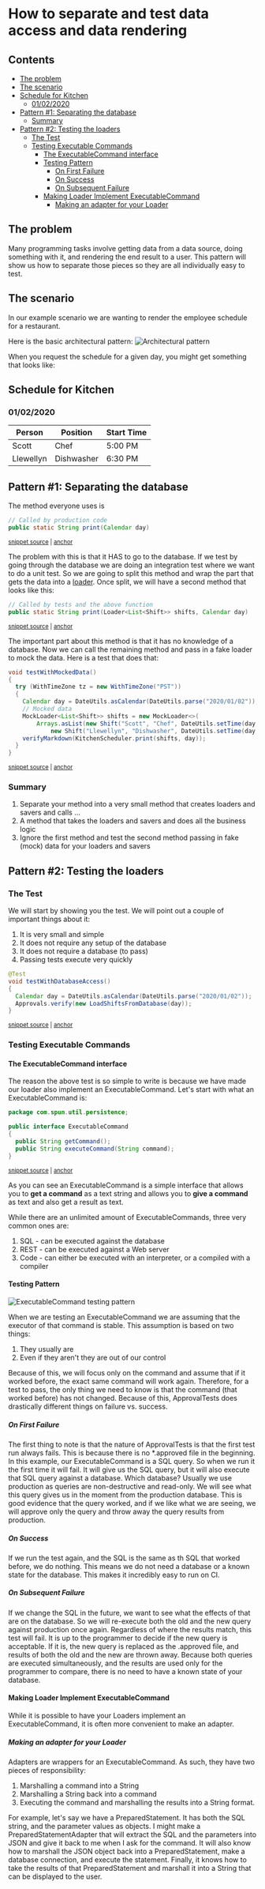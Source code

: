 <a id="top"></a>

# How to separate and test data access and data rendering

<!-- toc -->
## Contents

  * [The problem](#the-problem)
  * [The scenario](#the-scenario)
  * [Schedule for Kitchen](#schedule-for-kitchen)
    * [01/02/2020](#01022020)
  * [Pattern #1: Separating the database](#pattern-1-separating-the-database)
    * [Summary](#summary)
  * [Pattern #2: Testing the loaders](#pattern-2-testing-the-loaders)
    * [The Test](#the-test)
    * [Testing Executable Commands](#testing-executable-commands)
      * [The ExecutableCommand interface](#the-executablecommand-interface)
      * [Testing Pattern](#testing-pattern)
        * [On First Failure](#on-first-failure)
        * [On Success](#on-success)
        * [On Subsequent Failure](#on-subsequent-failure)
      * [Making Loader Implement ExecutableCommand](#making-loader-implement-executablecommand)
        * [Making an adapter for your Loader](#making-an-adapter-for-your-loader)<!-- endToc -->


## The problem
Many programming tasks involve getting data from a data source, doing something with it,
and rendering the end result to a user. This pattern will show us how to separate those
pieces so they are all individually easy to test.

## The scenario
In our example scenario we are wanting to render the employee schedule for a restaurant.

Here is the basic architectural pattern:
![Architectural pattern](../images/employee_schedule_diagram.svg)

When you request the schedule for a given day, you might get something that looks like:

 <!-- include: LoaderTest.testWithMockedData.approved.md -->
## Schedule for Kitchen
### 01/02/2020

| Person | Position | Start Time | 
| ---- | ------- | ------ |
| Scott | Chef | 5:00 PM |
| Llewellyn | Dishwasher | 6:30 PM |
<!-- endInclude -->

## Pattern #1: Separating the database

The method everyone uses is

<!-- snippet: entry_point_production -->
<a id='snippet-entry_point_production'></a>
```java
// Called by production code
public static String print(Calendar day)
```
<sup><a href='/approvaltests-util-tests/src/test/java/com/spun/util/persistence/KitchenScheduler.java#L11-L14' title='Snippet source file'>snippet source</a> | <a href='#snippet-entry_point_production' title='Start of snippet'>anchor</a></sup>
<!-- endSnippet -->

The problem with this is that it HAS to go to the database. If we test by going 
through the database we are doing an integration test where we want to do a unit test.
So we are going to split this method and wrap the part that gets the data into
a [loader](../../../approvaltests-util/docs/reference/LoadersAndSavers.md#top).
Once split, we will have a second method that looks like this:

<!-- snippet: entry_point_test -->
<a id='snippet-entry_point_test'></a>
```java
// Called by tests and the above function
public static String print(Loader<List<Shift>> shifts, Calendar day)
```
<sup><a href='/approvaltests-util-tests/src/test/java/com/spun/util/persistence/KitchenScheduler.java#L18-L21' title='Snippet source file'>snippet source</a> | <a href='#snippet-entry_point_test' title='Start of snippet'>anchor</a></sup>
<!-- endSnippet -->

The important part about this method is that it has no knowledge of a database.
Now we can call the remaining method and pass in a fake loader to mock the data. 
Here is a test that does that:

<!-- snippet: testing_rendered_data -->
<a id='snippet-testing_rendered_data'></a>
```java
void testWithMockedData()
{
  try (WithTimeZone tz = new WithTimeZone("PST"))
  {
    Calendar day = DateUtils.asCalendar(DateUtils.parse("2020/01/02"));
    // Mocked data
    MockLoader<List<Shift>> shifts = new MockLoader<>(
        Arrays.asList(new Shift("Scott", "Chef", DateUtils.setTime(day, 8, 0)),
            new Shift("Llewellyn", "Dishwasher", DateUtils.setTime(day, 9, 30))));
    verifyMarkdown(KitchenScheduler.print(shifts, day));
  }
}
```
<sup><a href='/approvaltests-util-tests/src/test/java/com/spun/util/persistence/LoaderTest.java#L20-L33' title='Snippet source file'>snippet source</a> | <a href='#snippet-testing_rendered_data' title='Start of snippet'>anchor</a></sup>
<!-- endSnippet -->

### Summary

1. Separate your method into a very small method that creates loaders and savers and calls ...
1. A method that takes the loaders and savers and does all the business logic
1. Ignore the first method and test the second method passing in fake (mock) data for your loaders and savers

## Pattern #2: Testing the loaders

### The Test

We will start by showing you the test. We will point out a couple of important things about it:

1. It is very small and simple
1. It does not require any setup of the database
1. It does not require a database (to pass)
1. Passing tests execute very quickly

<!-- snippet: testing_executable_command -->
<a id='snippet-testing_executable_command'></a>
```java
@Test
void testWithDatabaseAccess()
{
  Calendar day = DateUtils.asCalendar(DateUtils.parse("2020/01/02"));
  Approvals.verify(new LoadShiftsFromDatabase(day));
}
```
<sup><a href='/approvaltests-util-tests/src/test/java/com/spun/util/persistence/LoaderTest.java#L38-L45' title='Snippet source file'>snippet source</a> | <a href='#snippet-testing_executable_command' title='Start of snippet'>anchor</a></sup>
<!-- endSnippet -->

### Testing Executable Commands

#### The ExecutableCommand interface

The reason the above test is so simple to write is because we have made our loader also implement an ExecutableCommand. Let's start with what an ExecutableCommand is:

<!-- snippet: ExecutableCommand.java -->
<a id='snippet-ExecutableCommand.java'></a>
```java
package com.spun.util.persistence;

public interface ExecutableCommand
{
  public String getCommand();
  public String executeCommand(String command);
}
```
<sup><a href='/approvaltests-util/src/main/java/com/spun/util/persistence/ExecutableCommand.java#L1-L7' title='Snippet source file'>snippet source</a> | <a href='#snippet-ExecutableCommand.java' title='Start of snippet'>anchor</a></sup>
<!-- endSnippet -->

As you can see an ExecutableCommand is a simple interface that allows you to **get a command** as a text string and allows you to **give a command** as text and also get a result as text.

While there are an unlimited amount of ExecutableCommands, three very common ones are:

1. SQL - can be executed against the database
1. REST - can be executed against a Web server
1. Code - can either be executed with an interpreter, or a compiled with a compiler

#### Testing Pattern

![ExecutableCommand testing pattern](../images/executable_command_flow.png)

When we are testing an ExecutableCommand we are assuming that the executor of that command is stable. This assumption is based on two things:

1. They usually are
1. Even if they aren't they are out of our control

Because of this, we will focus only on the command and assume that if it worked before, the exact same command will work again. Therefore, for a test to pass, the only thing we need to know is that the command (that worked before) has not changed. Because of this, ApprovalTests does drastically different things on failure vs. success.

##### On First Failure

The first thing to note is that the nature of ApprovalTests is that the first test run always fails. This is because there is no *.approved file in the beginning. In this example, our ExecutableCommand is a SQL query. So when we run it the first time it will fail. It will give us the SQL query, but it will also execute that SQL query against a database. Which database? Usually we use production as queries are non-destructive and read-only. We will see what this query gives us in the moment from the production database. This is good evidence that the query worked, and if we like what we are seeing, we will approve only the query and throw away the query results from production.

##### On Success

If we run the test again, and the SQL is the same as th SQL that worked before, we do nothing. This means we do not need a database or a known state for the database. This makes it incredibly easy to run on CI.

##### On Subsequent Failure

If we change the SQL in the future, we want to see what the effects of that are on the database. So we will re-execute both the old and the new query against production once again. Regardless of where the results match, this test will fail. It is up to the programmer to decide if the new query is acceptable. If it is, the new query is replaced as the .approved file, and results of both the old and the new are thrown away. Because both queries are executed simultaneously, and the results are used only for the programmer to compare, there is no need to have a known state of your database.

#### Making Loader Implement ExecutableCommand

While it is possible to have your Loaders implement an ExecutableCommand, it is often more convenient to make an adapter.

##### Making an adapter for your Loader

Adapters are wrappers for an ExecutableCommand. As such, they have two pieces of responsibility:

1. Marshalling a command into a String
1. Marshalling a String back into a command
1. Executing the command and marshalling the results into a String format.

For example, let's say we have a PreparedStatement. It has both the SQL string, and the parameter values as objects. I might make a PreparedStatementAdapter that will extract the SQL and the parameters into JSON and give it back to me when I ask for the command. It will also know how to marshall the JSON object back into a PreparedStatement, make a database connection, and execute the statement. Finally, it knows how to take the results of that PreparedStatement and marshall it into a String that can be displayed to the user.
